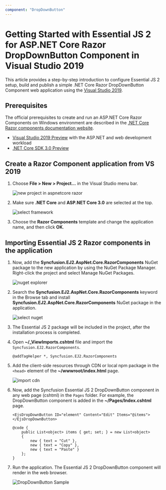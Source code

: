 ```yaml
---
component: "DropDownButton"
---
```


<!-- markdownlint-disable MD024 -->

# Getting Started with Essential JS 2 for ASP.NET Core Razor DropDownButton Component in Visual Studio 2019

This article provides a step-by-step introduction to configure Essential JS 2 setup, build and publish a simple .NET Core Razor DropDownButton Component web application using the [Visual Studio 2019](https://visualstudio.microsoft.com/vs/preview/).

## Prerequisites

The official prerequisites to create and run an ASP.NET Core Razor Components on Windows environment are described in the [.NET Core Razor components documentation website](https://docs.microsoft.com/en-us/aspnet/core/client-side/spa/blazor/get-started?view=aspnetcore-3.0&tabs=visual-studio).

* [Visual Studio 2019 Preview](https://visualstudio.microsoft.com/vs/preview/) with the ASP.NET and web development workload
* [.NET Core SDK 3.0 Preview](https://dotnet.microsoft.com/download/dotnet-core/3.0)

## Create a Razor Component application from VS 2019

1. Choose **File > New > Project...** in the Visual Studio menu bar.

    ![new project in aspnetcore razor](images/new-project.png)

2. Make sure **.NET Core** and **ASP.NET Core 3.0** are selected at the top.

    ![select framework](images/razor-components-template.png)

3. Choose the **Razor Components** template and change the application name, and then click **OK**.

## Importing Essential JS 2 Razor components in the application

1. Now, add the **Syncfusion.EJ2.AspNet.Core.RazorComponents** NuGet package to the new application by using the NuGet Package Manager. Right-click the project and select Manage NuGet Packages.

    ![nuget explorer](images/nuget-explorer.png)

2. Search the **Syncfusion.EJ2.AspNet.Core.RazorComponents** keyword in the Browse tab and install **Syncfusion.EJ2.AspNet.Core.RazorComponents** NuGet package in the application.

    ![select nuget](images/select-nuget.png)

3. The Essential JS 2 package will be included in the project, after the installation process is completed.

4. Open **~/_ViewImports.cshtml** file and import the `Syncfusion.EJ2.RazorComponents`.

    ```cshtml
    @addTagHelper *, Syncfusion.EJ2.RazorComponents
    ```

5. Add the client-side resources through CDN or local npm package in the `<head>` element of the **~/wwwroot/index.html** page.

    ![import cdn](images/import-cdn.png)

6. Now, add the Syncfusion Essential JS 2 DropDownButton component in any web page (cshtml) in the `Pages` folder. For example, the DropDownButton component is added in the **~/Pages/Index.cshtml** page.

    ```cshtml
    <EjsDropDownButton ID="element" Content="Edit" Items="@items"></EjsDropDownButton>

    @code {
        public List<object> items { get; set; } = new List<object>
        {
            new { text = "Cut" },
            new { text = "Copy" },
            new { text = "Paste" }
        };
    }
    ```

7. Run the application. The Essential JS 2 DropDownButton component will render in the web browser.

    ![DropDownButton Sample](./images/drop-down-button.png)
